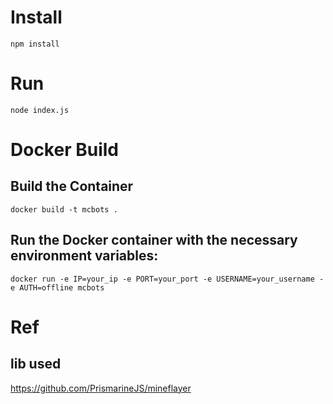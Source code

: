 # Install

```
npm install
```

# Run

```
node index.js
```


# Docker Build

## Build the Container

```
docker build -t mcbots .
```

## Run the Docker container with the necessary environment variables:

```
docker run -e IP=your_ip -e PORT=your_port -e USERNAME=your_username -e AUTH=offline mcbots
```

# Ref

## lib used

https://github.com/PrismarineJS/mineflayer
